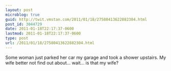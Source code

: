 ```yaml
---
layout: post
microblog: true
guid: http://twit.vmstan.com/2011/01/18/27580413622882304.html
post_id: 3044729
date: 2011-01-18T22:17:37-0600
lastmod: 2011-01-18T22:17:37-0600
type: post
url: /2011/01/18/27580413622882304.html
---
```

Some woman just parked her car my garage and took a shower upstairs. My wife better not find out about... wait... is that my wife?
